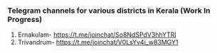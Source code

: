 ### Telegram channels for various districts in Kerala (Work In Progress)
1. Ernakulam- https://t.me/joinchat/So8NdSPdV3hhYTRl 
2. Trivandrum- https://t.me/joinchat/V0LsYv4i_w83MGY1
